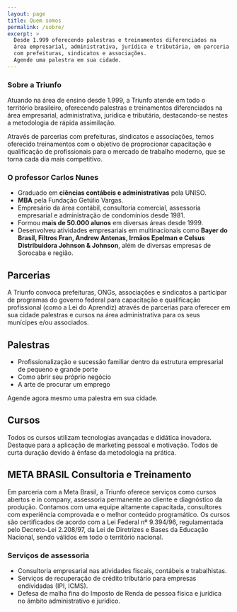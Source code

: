```yaml
---
layout: page
title: Quem somos
permalink: /sobre/
excerpt: >
  Desde 1.999 oferecendo palestras e treinamentos diferenciados na
  área empresarial, administrativa, jurídica e tributária, em parceria
  com prefeituras, sindicatos e associações.
  Agende uma palestra em sua cidade.
---
```


### Sobre a Triunfo

Atuando na área de ensino desde 1.999, a Triunfo atende em todo o território brasileiro, oferecendo palestras e treinamentos diferenciados na área empresarial, administrativa, jurídica e tributária, destacando-se nestes a metodologia de rápida assimilação.

Através de parcerias com prefeituras, sindicatos e associações, temos oferecido treinamentos com o objetivo de proprocionar capacitação e qualificação de profissionais para o mercado de trabalho moderno, que se torna cada dia mais competitivo.

### O professor Carlos Nunes

- Graduado em __ciências contábeis e administrativas__ pela UNISO.
- __MBA__ pela Fundação Getúlio Vargas.
- Empresário da área contábil, consultoria comercial, assessoria empresarial e administração de condomínios desde 1981.
- Formou __mais de 50.000 alunos__ em diversas áreas desde 1999.
- Desenvolveu atividades empresariais em multinacionais como __Bayer do Brasil, Filtros Fran, Andrew Antenas, Irmãos Epelman e Celsus Distribuidora Johnson & Johnson__, além de diversas empresas de Sorocaba e região.

## Parcerias

A Triunfo convoca prefeituras, ONGs, associações e sindicatos a participar de programas do governo federal para capacitação e qualificação profissional (como a Lei do Aprendiz) através de parcerias para oferecer em sua cidade palestras e cursos na área administrativa para os seus munícipes e/ou associados.

## Palestras

- Profissionalização e sucessão familiar dentro da estrutura empresarial de pequeno e grande porte
- Como abrir seu próprio negócio
- A arte de procurar um emprego

Agende agora mesmo uma palestra em sua cidade.

## Cursos

Todos os cursos utilizam tecnologias avançadas e didática inovadora. Destaque para a aplicação de marketing pessoal e motivação. Todos de curta duração devido à ênfase da metodologia na prática.

## META BRASIL Consultoria e Treinamento

Em parceria com a Meta Brasil, a Triunfo oferece serviços como cursos abertos e in company, assessoria permanente ao cliente e diagnóstico da produção. Contamos com uma equipe altamente capacitada, consultores com experiência comprovada e o melhor conteúdo programático. Os cursos são certificados de acordo com a Lei Federal nº 9.394/96, regulamentada pelo Decreto-Lei 2.208/97, da Lei de Diretrizes e Bases da Educação Nacional, sendo válidos em todo o território nacional.

### Serviços de assessoria

- Consultoria empresarial nas atividades fiscais, contábeis e trabalhistas.
- Serviços de recuperação de crédito tributário para empresas endividadas (IPI, ICMS).
- Defesa de malha fina do Imposto de Renda de pessoa física e jurídica no âmbito administrativo e jurídico.